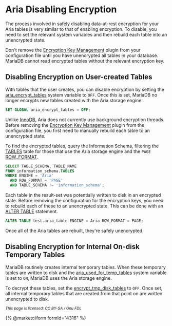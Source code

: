 # Aria Disabling Encryption

The process involved in safely disabling data-at-rest encryption for your Aria tables is very similar to that of enabling encryption. To disable, you need to set the relevant system variables and then rebuild each table into an unencrypted state.

Don't remove the [Encryption Key Management](../../../securing-mariadb-encryption/encryption-data-at-rest-encryption/key-management-and-encryption-plugins/encryption-key-management.md) plugin from your configuration file until you have unencrypted all tables in your database. MariaDB cannot read encrypted tables without the relevant encryption key.

## Disabling Encryption on User-created Tables

With tables that the user creates, you can disable encryption by setting the [aria\_encrypt\_tables](../../../../../reference/storage-engines/aria/aria-system-variables.md#aria_encrypt_tables) system variable to `OFF`. Once this is set, MariaDB no longer encrypts new tables created with the Aria storage engine.

```sql
SET GLOBAL aria_encrypt_tables = OFF;
```

Unlike [InnoDB](../innodb-encryption/), Aria does not currently use background encryption threads. Before removing the [Encryption Key Management](../../../securing-mariadb-encryption/encryption-data-at-rest-encryption/key-management-and-encryption-plugins/encryption-key-management.md) plugin from the configuration file, you first need to manually rebuild each table to an unencrypted state.

To find the encrypted tables, query the Information Schema, filtering the [TABLES](../../../../../reference/system-tables/information-schema/information-schema-tables/information-schema-tables-table.md) table for those that use the Aria storage engine and the `PAGE` [ROW\_FORMAT](../../../../../reference/sql-statements/data-definition/create/create-table.md#row_format).

```sql
SELECT TABLE_SCHEMA, TABLE_NAME
FROM information_schema.TABLES
WHERE ENGINE = 'Aria'
  AND ROW_FORMAT = 'PAGE'
  AND TABLE_SCHEMA != 'information_schema';
```

Each table in the result-set was potentially written to disk in an encrypted state. Before removing the configuration for the encryption keys, you need to rebuild each of these to an unencrypted state. This can be done with an [ALTER TABLE](../../../../../reference/sql-statements/data-definition/alter/alter-table/) statement.

```sql
ALTER TABLE test.aria_table ENGINE = Aria ROW_FORMAT = PAGE;
```

Once all of the Aria tables are rebuilt, they're safely unencrypted.

## Disabling Encryption for Internal On-disk Temporary Tables

MariaDB routinely creates internal temporary tables. When these temporary tables are written to disk and the [aria\_used\_for\_temp\_tables](../../../../../server-usage/storage-engines/aria/aria-system-variables.md#aria_used_for_temp_tables) system variable is set to `ON`, MariaDB uses the Aria storage engine.

To decrypt these tables, set the [encrypt\_tmp\_disk\_tables](../../../../../ha-and-performance/optimization-and-tuning/system-variables/server-system-variables.md#encrypt_tmp_disk_tables) to `OFF`. Once set, all internal temporary tables that are created from that point on are written unencrypted to disk.

<sub>_This page is licensed: CC BY-SA / Gnu FDL_</sub>

{% @marketo/form formId="4316" %}
